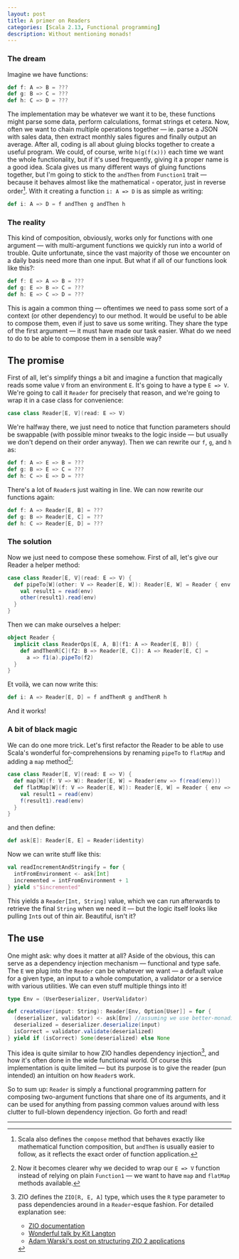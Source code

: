 ```yaml
---
layout: post
title: A primer on Readers
categories: [Scala 2.13, Functional programming]
description: Without mentioning monads!
---
```

### The dream
Imagine we have functions:

```Scala
def f: A => B = ???
def g: B => C = ???
def h: C => D = ???
```

The implementation may be whatever we want it to be, these functions might parse some data, perform calculations, format strings et cetera. Now, often we want to chain multiple operations together &mdash; ie. parse a JSON with sales data, then extract monthly sales figures and finally output an average. After all, coding is all about gluing blocks together to create a useful program.
We could, of course, write `h(g(f(x)))` each time we want the whole functionality, but if it's used frequently, giving it a proper name is a good idea.
Scala gives us many different ways of gluing functions together, but I'm going to stick to the `andThen` from `Function1` trait &mdash; because it behaves almost like the mathematical `∘` operator, just in reverse order[^compose]. With it creating a function `i: A => D` is as simple as writing:

```Scala
def i: A => D = f andThen g andThen h
```

### The reality
This kind of composition, obviously, works only for functions with one argument &mdash; with multi-argument functions we quickly run into a world of trouble. Quite unfortunate, since the vast majority of those we encounter on a daily basis need more than one input. But what if all of our functions look like this?:

```Scala
def f: E => A => B = ???
def g: E => B => C = ???
def h: E => C => D = ???
```

This is again a common thing &mdash; oftentimes we need to pass some sort of a context (or other dependency) to our method. It would be useful to be able to compose them, even if just to save us some writing.
They share the type of the first argument &mdash; it must have made our task easier. What do we need to do to be able to compose them in a sensible way?

## The promise
First of all, let's simplify things a bit and imagine a function that magically reads some value `V` from an environment `E`. It's going to have a type `E => V`. We're going to call it `Reader` for precisely that reason, and we're going to wrap it in a case class for convenience:

```Scala
case class Reader[E, V](read: E => V)
```

We're halfway there, we just need to notice that function parameters should be swappable (with possible minor tweaks to the logic inside &mdash; but usually we don't depend on their order anyway). Then we can rewrite our `f`, `g`, and `h` as:

```Scala
def f: A => E => B = ???
def g: B => E => C = ???
def h: C => E => D = ???
```

There's a lot of `Reader`s just waiting in line. We can now rewrite our functions again:

```Scala
def f: A => Reader[E, B] = ???
def g: B => Reader[E, C] = ???
def h: C => Reader[E, D] = ???
```

### The solution
Now we just need to compose these somehow. First of all, let's give our Reader a helper method:

```Scala
case class Reader[E, V](read: E => V) {
  def pipeTo[W](other: V => Reader[E, W]): Reader[E, W] = Reader { env =>
    val result1 = read(env)
    other(result1).read(env)
  }
}
```

Then we can make ourselves a helper:

```Scala
object Reader {
  implicit class ReaderOps[E, A, B](f1: A => Reader[E, B]) {
    def andThenR[C](f2: B => Reader[E, C]): A => Reader[E, C] =
      a => f1(a).pipeTo(f2)
  }
}
```

Et voilà, we can now write this:

```Scala
def i: A => Reader[E, D] = f andThenR g andThenR h
```

And it works!

### A bit of black magic
We can do one more trick. Let's first refactor the Reader to be able to use Scala's wonderful for-comprehensions by renaming `pipeTo` to `flatMap` and adding a `map` method[^Function1]:

```Scala
case class Reader[E, V](read: E => V) {
  def map[W](f: V => W): Reader[E, W] = Reader(env => f(read(env)))
  def flatMap[W](f: V => Reader[E, W]): Reader[E, W] = Reader { env =>
    val result1 = read(env)
    f(result1).read(env)
  }
}
```

and then define:

```Scala
def ask[E]: Reader[E, E] = Reader(identity)
```

Now we can write stuff like this:

```Scala
val readIncrementAndStringify = for {
  intFromEnvironment <- ask[Int]
  incremented = intFromEnvironment + 1
} yield s"$incremented"
```

This yields a `Reader[Int, String]` value, which we can run afterwards to retrieve the final `String` when we need it &mdash; but the logic itself looks like pulling `Int`s out of thin air. Beautiful, isn't it?

## The use
One might ask: why does it matter at all? Aside of the obvious, this can serve as a dependency injection mechanism &mdash; functional and type safe. The `E` we plug into the `Reader` can be whatever we want &mdash; a default value for a given type, an input to a whole computation, a validator or a service with various utilities. We can even stuff multiple things into it!

```Scala
type Env = (UserDeserializer, UserValidator)

def createUser(input: String): Reader[Env, Option[User]] = for {
  (deserializer, validator) <- ask[Env] //assuming we use better-monadic-for plugin. Who doesn't?
  deserialized = deserializer.deserialize(input)
  isCorrect = validator.validate(deserialized)
} yield if (isCorrect) Some(deserialized) else None
```

This idea is quite similar to how ZIO handles dependency injection[^ZIO], and how it's often done in the wide functional world. Of course this implementation is quite limited &mdash; but its purpose is to give the reader (pun intended) an intuition on how `Reader`s work.

So to sum up: `Reader` is simply a functional programming pattern for composing two-argument functions that share one of its arguments, and it can be used for anything from passing common values around with less clutter to full-blown dependency injection. Go forth and read!

---

[^compose]: Scala also defines the `compose` method that behaves exactly like mathematical function composition, but `andThen` is usually easier to follow, as it reflects the exact order of function application.

[^Function1]: Now it becomes clearer why we decided to wrap our `E => V` function instead of relying on plain `Function1` &mdash; we want to have `map` and `flatMap` methods available.

[^ZIO]: ZIO defines the `ZIO[R, E, A]` type, which uses the `R` type parameter to pass dependencies around in a `Reader`-esque fashion. For detailed explanation see:
    - [ZIO documentation](https://zio.dev/)
    - [Wonderful talk by Kit Langton](https://youtu.be/yXcqjQ7Kcwk)
    - [Adam Warski's post on structuring ZIO 2 applications](https://softwaremill.com/structuring-zio-2-applications/)

